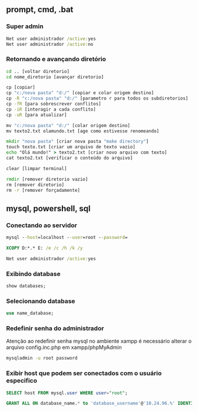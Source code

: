 ## prompt, cmd, .bat

### Super admin
```bat
Net user administrador /active:yes
Net user administrador /active:no
```

### Retornando e avançando diretório
```cmd
cd .. [voltar diretorio]
cd nome_diretorio [avançar diretorio]

cp [copiar]
cp "c:/nova pasta" "d:/" [copiar e colar origem destino]
cp -R "c:/nova pasta" "d:/" [parametro r para todos os subdiretorios]
cp -fR [para sobrescrever conflitos]
cp -iR [interagir a cada conflito]
cp -uR [para atualizar]

mv "c:/nova pasta" "d:/" [colar origem destino]
mv texto2.txt olamundo.txt [age como estivesse renomeando]

mkdir "nova pasta" [criar nova pasta "make directory"]
touch texto.txt [criar um arquivo de texto vazio]
echo "Olá mundo!" > texto2.txt [criar novo arquivo com texto]
cat texto2.txt [verificar o conteúdo do arquivo]

clear [limpar terminal]

rmdir [remover diretorio vazio]
rm [remover diretorio]
rm -r [remover forçadamente]
```

## mysql, powershell, sql

### Conectando ao servidor
```cmd
mysql --host=localhost --user=root --password=
```

```cmd
XCOPY D:*.* E: /e /c /h /k /y
```

```cmd
Net user administrador /active:yes
```

### Exibindo database
```sql
show databases;
```

### Selecionando database
```sql
use name_database;
```

### Redefinir senha do administrador
Atenção ao redefinir senha mysql no ambiente xampp é necessário alterar o arquivo config.inc.php em xampp/phpMyAdmin
```cmd
mysqladmin -u root password
```

### Exibir host que podem ser conectados com o usuário especifico
```sql
SELECT host FROM mysql.user WHERE user="root";
```

```sql
GRANT ALL ON database_name.* to 'database_username'@'10.24.96.%' IDENTIFIED BY 'database_password';
```
